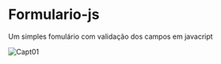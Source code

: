# Formulario-js

Um simples fomulário com validação dos campos em javacript

![Capt01](https://user-images.githubusercontent.com/26626189/152549290-6eb055b9-6d3d-474a-8600-5cc850581534.PNG)
